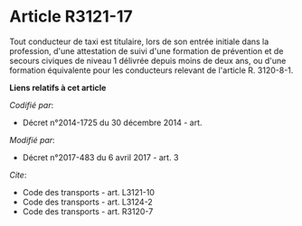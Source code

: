# Article R3121-17

Tout conducteur de taxi est titulaire, lors de son entrée initiale dans la profession, d'une attestation de suivi d'une
formation de prévention et de secours civiques de niveau 1 délivrée depuis moins de deux ans, ou d'une formation équivalente
pour les conducteurs relevant de l'article R. 3120-8-1.

**Liens relatifs à cet article**

_Codifié par_:

  - Décret n°2014-1725 du 30 décembre 2014 - art.

_Modifié par_:

  - Décret n°2017-483 du 6 avril 2017 - art. 3

_Cite_:

  - Code des transports - art. L3121-10
  - Code des transports - art. L3124-2
  - Code des transports - art. R3120-7
